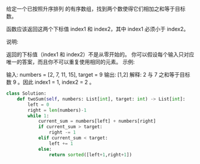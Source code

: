 给定一个已按照升序排列 的有序数组，找到两个数使得它们相加之和等于目标数。

函数应该返回这两个下标值 index1 和 index2，其中 index1 必须小于 index2。

说明:

返回的下标值（index1 和 index2）不是从零开始的。
你可以假设每个输入只对应唯一的答案，而且你不可以重复使用相同的元素。
示例:

输入: numbers = [2, 7, 11, 15], target = 9
输出: [1,2]
解释: 2 与 7 之和等于目标数 9 。因此 index1 = 1, index2 = 2 。



```python
class Solution:
    def twoSum(self, numbers: List[int], target: int) -> List[int]:
        left = 0
        right = len(numbers)-1
        while 1:
            current_sum = numbers[left] + numbers[right]
            if current_sum > target:
                right -= 1
            elif current_sum < target:
                left += 1
            else:
                return sorted([left+1,right+1])
```

